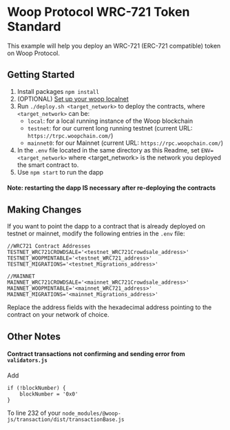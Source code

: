 # Woop Protocol WRC-721 Token Standard

This example will help you deploy an WRC-721 (ERC-721 compatible) token on Woop Protocol.

## Getting Started

1. Install packages `npm install`
2. (OPTIONAL) [Set up your woop localnet](https://docs.wikiwoop.com/onboarding-wiki/interns-onboarding-guide/onboarding-overview/setting-up-the-go-environment)
3. Run `./deploy.sh <target_network>` to deploy the contracts, where `<target_network>` can be:
    - `local`: for a local running instance of the Woop blockchain
    - `testnet`: for our current long running testnet (current URL: `https://trpc.woopchain.com/`)
    - `mainnet0`: for our Mainnet (current URL: `https://rpc.woopchain.com/`)
4. In the `.env` file located in the same directory as this Readme, set `ENV=<target_network>` where <target_network> is the network you deployed the smart contract to.
5. Use `npm start` to run the dapp

#### Note: restarting the dapp IS necessary after re-deploying the contracts

## Making Changes

If you want to point the dapp to a contract that is already deployed on testnet or mainnet, modify the following entries in the `.env` file:
```
//WRC721 Contract Addresses
TESTNET_WRC721CROWDSALE='<testnet_WRC721Crowdsale_address>'
TESTNET_WOOPMINTABLE='<testnet_WRC721_address>'
TESTNET_MIGRATIONS='<testnet_Migrations_address>'

//MAINNET
MAINNET_WRC721CROWDSALE='<mainnet_WRC721Crowdsale_address>'
MAINNET_WOOPMINTABLE='<mainnet_WRC721_address>'
MAINNET_MIGRATIONS='<mainnet_Migrations_address>'
```
Replace the address fields with the hexadecimal address pointing to the contract on your network of choice.


## Other Notes

#### Contract transactions not confirming and sending error from `validators.js`

Add
```
if (!blockNumber) {
    blockNumber = '0x0'
}
```
To line 232 of your `node_modules/@woop-js/transaction/dist/transactionBase.js`
